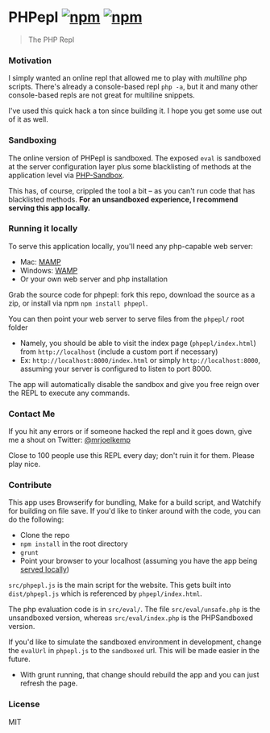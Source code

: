 # PHPepl [![npm](http://img.shields.io/npm/v/phpepl.svg)](https://npmjs.org/package/phpepl) [![npm](http://img.shields.io/npm/dm/phpepl.svg)](https://npmjs.org/package/phpepl)

> The PHP Repl

### Motivation

I simply wanted an online repl that allowed me to play with *multiline* php scripts.
There's already a console-based repl `php -a`, but it and many other
console-based repls are not great for multiline snippets.

I've used this quick hack a ton since building it. I hope you get some use out of it as well.

### Sandboxing

The online version of PHPepl is sandboxed. The exposed `eval` is sandboxed at the server configuration layer
plus some blacklisting of methods at the application level via [PHP-Sandbox](https://github.com/fieryprophet/php-sandbox).

This has, of course, crippled the tool a bit – as you can't run code that has blacklisted methods.
**For an unsandboxed experience, I recommend serving this app locally.**

### Running it locally

To serve this application locally, you'll need any php-capable web server:

* Mac: [MAMP](http://www.mamp.info/en/index.html)
* Windows: [WAMP](http://www.wampserver.com/en/)
* Or your own web server and php installation

Grab the source code for phpepl: fork this repo, download the source as a zip, or install via npm `npm install phpepl`.

You can then point your web server to serve files from the `phpepl/` root folder

* Namely, you should be able to visit the index page (`phpepl/index.html`) from `http://localhost` (include a custom port if necessary)
 * Ex: `http://localhost:8000/index.html` or simply `http://localhost:8000`, assuming your server is configured to listen to port 8000.

The app will automatically disable the sandbox and give you free reign over the REPL to
execute any commands.

### Contact Me

If you hit any errors or if someone hacked the repl and it goes down, give
me a shout on Twitter: [@mrjoelkemp](https://twitter.com/mrjoelkemp)

Close to 100 people use this REPL every day; don't ruin it for them. Please play nice.

### Contribute

This app uses Browserify for bundling, Make for a build script, and Watchify for building on file save.
If you'd like to tinker around with the code, you can do the following:

* Clone the repo
* `npm install` in the root directory
* `grunt`
* Point your browser to your localhost (assuming you have the app being [served locally](#running-it-locally))

`src/phpepl.js` is the main script for the website. This gets built into `dist/phpepl.js`
which is referenced by `phpepl/index.html`.

The php evaluation code is in `src/eval/`. The file `src/eval/unsafe.php` is the unsandboxed version,
whereas `src/eval/index.php` is the PHPSandboxed version.

If you'd like to simulate the sandboxed environment in development,
change the `evalUrl` in `phpepl.js` to the `sandboxed` url. This will be made easier in the future.

* With grunt running, that change should rebuild the app and you can just refresh the page.

### License

MIT
